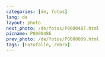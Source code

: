 ```yaml
---
categories: [de, fotos]
lang: de
layout: photo
next_photo: /de/fotos/P0000487.html
picname: P0000486
prev_photo: /de/fotos/P0000009.html
tags: [Fotofalle, Zebra]
---
```

